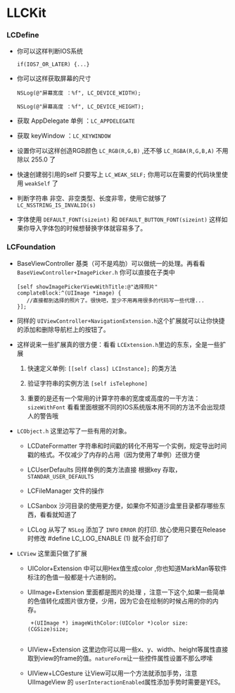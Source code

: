# LLCKit

### LCDefine

* 你可以这样判断IOS系统 

   ```
   if(IOS7_OR_LATER) {...}
   ``` 
* 你可以这样获取屏幕的尺寸
	
	```	
	NSLog(@"屏幕宽度 ：%f", LC_DEVICE_WIDTH);
    
    NSLog(@"屏幕高度 ：%f", LC_DEVICE_HEIGHT);
	```	
  
* 获取 AppDelegate 单例 ：`LC_APPDELEGATE`

* 获取 keyWindow ：`LC_KEYWINDOW`

* 设置你可以这样创造RGB颜色 `LC_RGB(R,G,B)` ,还不够 `LC_RGBA(R,G,B,A)` 不用除以 255.0 了

* 快速创建弱引用的self 只要写上 `LC_WEAK_SELF;` 你用可以在需要的代码块里使用 `weakSelf` 了

* 判断字符串 非空、非空类型、长度非零，使用它就够了  `LC_NSSTRING_IS_INVALID(s)`

* 字体使用 `DEFAULT_FONT(sizeint)` 和 `DEFAULT_BUTTON_FONT(sizeint)` 这样如果你导入字体包的时候想替换字体就容易多了。

### LCFoundation

* BaseViewController 基类（可不是鸡肋）可以做统一的处理。再看看 `BaseViewController+ImagePicker.h` 你可以直接在子类中

	```	
    [self showImagePickerViewWithTitle:@"选择照片" complateBlock:^(UIImage *image) {
       //直接都到选择的照片了。很快吧，至少不用再用很多的代码写一些代理...
    }];
	```

* 同样的 `UIViewController+NavigationExtension.h`这个扩展就可以让你快捷的添加和删除导航栏上的按钮了。

* 这样说来一些扩展真的很方便：看看 `LCExtension.h`里边的东东，全是一些扩展
	
	1. 快速定义单例: `[[self class] LCInstance];` 的类方法
	
	2. 验证字符串的实例方法 `[self isTelephone]` 
	
	3. 重要的是还有一个常用的计算字符串的宽度或高度的一干方法：`sizeWithFont` 看看里面根据不同的IOS系统版本用不同的方法不会出现烦人的警告哦


* `LCObject.h` 这里边写了一些有用的对象。

	* LCDateFormatter 字符串和时间戳的转化不用写一个实例，规定导出时间戳的格式。不仅减少了内存的占用（因为使用了单例）还很方便
	
	* LCUserDefaults 同样单例的类方法直接 根据key 存取，`STANDAR_USER_DEFAULTS`
	
	* LCFileManager 文件的操作
	
	* LCSanbox 沙河目录的使用更方便，如果你不知道沙盒里目录都存哪些东西，看看就知道了
	
	* LCLog 从写了 `NSLog` 添加了 `INFO` `ERROR` 的打印. 放心使用只要在Release时修改 #define LC_LOG_ENABLE (1) 就不会打印了
	
* `LCView` 这里面只做了扩展
	
	* UIColor+Extension 中可以用Hex值生成color ,你也知道MarkMan等软件标注的色值一般都是十六进制的。
	  
	* UIImage+Extension 里面都是图片的处理 ，注意一下这个,如果一些简单的色值转化成图片很方便，少用，因为它会在绘制的时候占用的你的内存。
	
		```
		 +(UIImage *) imageWithColor:(UIColor *)color size:(CGSize)size;
		  
		```

	* UIView+Extension 这里边你可以用一些x、y、width、height等属性直接取到view的frame的值。`natureForm`让一些控件属性设置不那么啰嗦 
	
	* UIView+LCGesture 让View可以用一个方法就添加手势，注意 UIImageView 的 `userInteractionEnabled`属性添加手势时需要是YES。

	

	